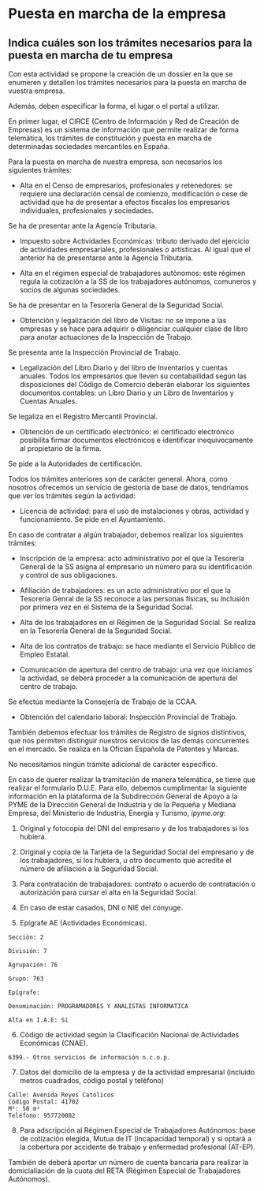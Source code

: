 # Puesta en marcha de la empresa

## Indica cuáles son los trámites necesarios para la puesta en marcha de tu empresa

Con esta actividad se propone la creación de un dossier en la que se enumeren 
y detallen los trámites necesarios para la puesta en marcha de vuestra empresa.

Además, deben especificar la forma, el lugar o el portal a utilizar. 



En primer lugar, el CIRCE (Centro de Información y Red de Creación de
Empresas) es un sistema de información que permite realizar de forma telemática,
los trámites de constitución y puesta en marcha de determinadas sociedades
mercantiles en España.

Para la puesta en marcha de nuestra empresa, son necesarios los siguientes
trámites:

* Alta en el Censo de empresarios, profesionales y retenedores: se requiere
una declaración censal de comienzo, modificación o cese de actividad que ha
de presentar a efectos fiscales los empresarios individuales, profesionales y
sociedades.

Se ha de presentar ante la Agencia Tributaria.

* Impuesto sobre Actividades Económicas: tributo derivado del ejercicio de 
actividades empresariales, profesionales o artísticas. Al igual que el
anterior ha de presentarse ante la Agencia Tributaria.

* Alta en el régimen especial de trabajadores autónomos: este régimen regula 
la cotización a la SS de los trabajadores autónomos, comuneros y socios de 
algunas sociedades. 

Se ha de presentar en la Tesorería General de la Seguridad Social.

* Obtención y legalización del libro de Visitas: no se impone a las empresas y
se hace para adquirir o diligenciar cualquier clase de libro para anotar
actuaciones de la Inspección de Trabajo.

Se presenta ante la Inspección Provincial de Trabajo.

* Legalización del Libro Diario y del libro de Inventarios y cuentas anuales.
Todos los empresarios que lleven su contabailidad según las disposiciones del
Código de Comercio deberán elaborar los siguientes documentos contables:
un Libro Diario y un Libro de Inventarios y Cuentas Anuales.

Se legaliza en el Registro Mercantil Provincial.

* Obtención de un certificado electrónico: el certificado electrónico posibilita
firmar documentos electrónicos e identificar inequivocamente al propietario
de la firma.

Se pide a la Autoridades de certificación.

Todos los trámites anteriores son de carácter general. Ahora, como nosotros
ofrecemos un servicio de gestoría de base de datos, tendríamos que ver los
trámites según la actividad:

* Licencia de actividad: para el uso de instalaciones y obras, actividad y
funcionamiento. Se pide en el Ayuntamiento.

En caso de contratar a algún trabajador, debemos realizar los siguientes
trámites:

* Inscripción de la empresa: acto administrativo por el que la Tesorería General
de la SS asigna al empresario un número para su identificación y control de 
sus obligaciones. 

* Afiliación de trabajadores: es un acto administrativo por el que la Tesorería
Genral de la SS reconoce a las personas físicas, su inclusión por primera vez en
el Sistema de la Seguridad Social.

* Alta de los trabajadores en el Régimen de la Seguridad Social. Se realiza en 
la Tesorería General de la Seguridad Social.

* Alta de los contratos de trabajo: se hace mediante el Servicio Público de
Empleo Estatal.

* Comunicación de apertura del centro de trabajo: una vez que iniciamos la 
actividad, se deberá proceder a la comunicación de apertura del centro de 
trabajo. 

Se efectúa mediante la Consejería de Trabajo de la CCAA.

* Obtención del calendario laboral: Inspección Provincial de Trabajo.

También debemos efectuar los trámites de Registro de signos distintivos, que
nos permiten distinguir nuestros servicios de las demás concurrentes en el 
mercado. Se realiza en la Ofician Española de Patentes y Marcas.

No necesitamos ningún trámite adicional de carácter específico.

En caso de querer realizar la tramitación de manera telemática, se tiene
que realizar el formulario D.U.E. Para ello, debemos cumplimentar la 
siguiente información en la plataforma de la Subdirección General de Apoyo
a la PYME de la Dirección General de Industria y de la Pequeña y Mediana
Empresa, del Ministerio de Industria, Energía y Turismo, _ipyme.org_:

1. Original y fotocopia del DNI del empresario y de los trabajadores si los 
hubiera.

2. Original y copia de la Tarjeta de la Seguridad Social del empresario y de
los trabajadores, si los hubiera, u otro documento que acredite el número de
afiliación a la Seguridad Social.

3. Para contratación de trabajadores: contrato o acuerdo de contratación o
autorización para cursar el alta en la Seguridad Social.

4. En caso de estar casados, DNI o NIE del cónyuge.

5. Epígrafe AE (Actividades Económicas).

```
Sección: 2

División: 7

Agrupación: 76 

Grupo: 763

Epígrafe: 

Denominación: PROGRAMADORES Y ANALISTAS INFORMATICA

Alta en I.A.E: Si
```

6. Código de actividad según la Clasificación Nacional de Actividades 
Económicas (CNAE).

```
6399.- Otros servicios de información n.c.o.p.
```

7. Datos del domicilio de la empresa y de la actividad empresarial
(incluido metros cuadrados, código postal y teléfono)

```
Calle: Avenida Reyes Católicos
Código Postal: 41702
M²: 50 m²
Teléfono: 957720082
```

8. Para adscripción al Régimen Especial de Trabajadores Autónomos: base de
cotización elegida, Mutua de IT (incapacidad temporal) y si optará a la 
cobertura por accidente de trabajo y enfermedad profesional (AT-EP).

También de deberá aportar un número de cuenta bancaria para realizar la
domicialiación de la cuota del RETA (Régimen Especial de Trabajadores
Autónomos).

